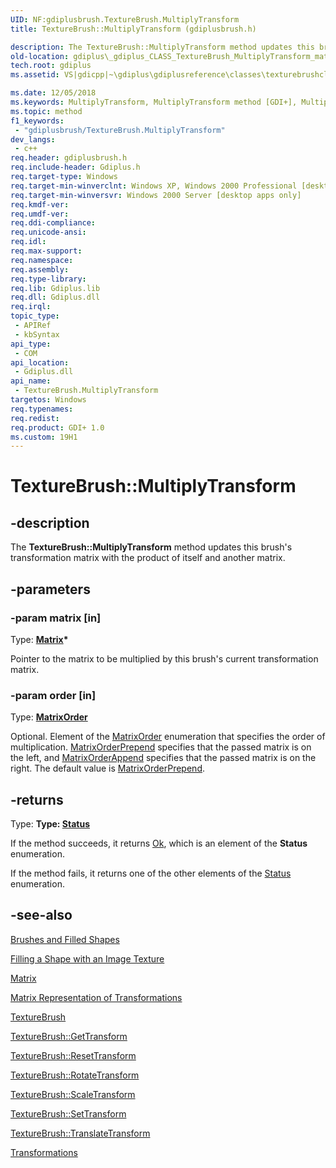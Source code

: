```yaml
---
UID: NF:gdiplusbrush.TextureBrush.MultiplyTransform
title: TextureBrush::MultiplyTransform (gdiplusbrush.h)

description: The TextureBrush::MultiplyTransform method updates this brush's transformation matrix with the product of itself and another matrix.
old-location: gdiplus\_gdiplus_CLASS_TextureBrush_MultiplyTransform_matrix_order_.htm
tech.root: gdiplus
ms.assetid: VS|gdicpp|~\gdiplus\gdiplusreference\classes\texturebrushclass\texturebrushmethods\multiplytransform_37matrix_order.htm

ms.date: 12/05/2018
ms.keywords: MultiplyTransform, MultiplyTransform method [GDI+], MultiplyTransform method [GDI+],TextureBrush class, TextureBrush class [GDI+],MultiplyTransform method, TextureBrush.MultiplyTransform, TextureBrush::MultiplyTransform, _gdiplus_CLASS_TextureBrush_MultiplyTransform_matrix_order_, gdiplus._gdiplus_CLASS_TextureBrush_MultiplyTransform_matrix_order_
ms.topic: method
f1_keywords: 
 - "gdiplusbrush/TextureBrush.MultiplyTransform"
dev_langs:
 - c++
req.header: gdiplusbrush.h
req.include-header: Gdiplus.h
req.target-type: Windows
req.target-min-winverclnt: Windows XP, Windows 2000 Professional [desktop apps only]
req.target-min-winversvr: Windows 2000 Server [desktop apps only]
req.kmdf-ver: 
req.umdf-ver: 
req.ddi-compliance: 
req.unicode-ansi: 
req.idl: 
req.max-support: 
req.namespace: 
req.assembly: 
req.type-library: 
req.lib: Gdiplus.lib
req.dll: Gdiplus.dll
req.irql: 
topic_type:
 - APIRef
 - kbSyntax
api_type:
 - COM
api_location:
 - Gdiplus.dll
api_name:
 - TextureBrush.MultiplyTransform
targetos: Windows
req.typenames: 
req.redist: 
req.product: GDI+ 1.0
ms.custom: 19H1
---
```


# TextureBrush::MultiplyTransform


## -description


The <b>TextureBrush::MultiplyTransform</b> method updates this brush's transformation matrix with the product of itself and another matrix.


## -parameters




### -param matrix [in]

Type: <b><a href="https://docs.microsoft.com/windows/desktop/api/gdiplusmatrix/nl-gdiplusmatrix-matrix">Matrix</a>*</b>

Pointer to the matrix to be multiplied by this brush's current transformation matrix. 


### -param order [in]

Type: <b><a href="https://docs.microsoft.com/windows/desktop/api/gdiplusenums/ne-gdiplusenums-matrixorder">MatrixOrder</a></b>

Optional. Element of the 
					<a href="https://docs.microsoft.com/windows/desktop/api/gdiplusenums/ne-gdiplusenums-matrixorder">MatrixOrder</a> enumeration that specifies the order of multiplication. <a href="https://docs.microsoft.com/windows/desktop/api/gdiplusenums/ne-gdiplusenums-matrixorder">MatrixOrderPrepend</a> specifies that the passed matrix is on the left, and <a href="https://docs.microsoft.com/windows/desktop/api/gdiplusenums/ne-gdiplusenums-matrixorder">MatrixOrderAppend</a> specifies that the passed matrix is on the right. The default value is <a href="https://docs.microsoft.com/windows/desktop/api/gdiplusenums/ne-gdiplusenums-matrixorder">MatrixOrderPrepend</a>. 


## -returns



Type: <strong>Type: <b><a href="https://docs.microsoft.com/windows/desktop/api/gdiplustypes/ne-gdiplustypes-status">Status</a></b>
</strong>

If the method succeeds, it returns <a href="https://docs.microsoft.com/windows/desktop/api/gdiplustypes/ne-gdiplustypes-status">Ok</a>, which is an element of the 
						<b>Status</b> enumeration.

If the method fails, it returns one of the other elements of the 
						<a href="https://docs.microsoft.com/windows/desktop/api/gdiplustypes/ne-gdiplustypes-status">Status</a> enumeration.




## -see-also




<a href="https://docs.microsoft.com/windows/desktop/gdiplus/-gdiplus-brushes-and-filled-shapes-about">Brushes and Filled Shapes</a>



<a href="https://docs.microsoft.com/windows/desktop/gdiplus/-gdiplus-filling-a-shape-with-an-image-texture-use">Filling a Shape with an Image Texture</a>



<a href="https://docs.microsoft.com/windows/desktop/api/gdiplusmatrix/nl-gdiplusmatrix-matrix">Matrix</a>



<a href="https://docs.microsoft.com/windows/desktop/gdiplus/-gdiplus-matrix-representation-of-transformations-about">Matrix Representation of Transformations</a>



<a href="https://docs.microsoft.com/windows/desktop/api/gdiplusbrush/nl-gdiplusbrush-texturebrush">TextureBrush</a>



<a href="https://docs.microsoft.com/windows/desktop/api/gdiplusbrush/nf-gdiplusbrush-texturebrush-gettransform">TextureBrush::GetTransform</a>



<a href="https://docs.microsoft.com/windows/desktop/api/gdiplusbrush/nf-gdiplusbrush-texturebrush-resettransform">TextureBrush::ResetTransform</a>



<a href="https://docs.microsoft.com/windows/desktop/api/gdiplusbrush/nf-gdiplusbrush-texturebrush-rotatetransform">TextureBrush::RotateTransform</a>



<a href="https://docs.microsoft.com/windows/desktop/api/gdiplusbrush/nf-gdiplusbrush-texturebrush-scaletransform">TextureBrush::ScaleTransform</a>



<a href="https://docs.microsoft.com/windows/desktop/api/gdiplusbrush/nf-gdiplusbrush-texturebrush-settransform">TextureBrush::SetTransform</a>



<a href="https://docs.microsoft.com/windows/desktop/api/gdiplusbrush/nf-gdiplusbrush-texturebrush-translatetransform">TextureBrush::TranslateTransform</a>



<a href="https://docs.microsoft.com/windows/desktop/gdiplus/-gdiplus-transformations-use">Transformations</a>
 

 

